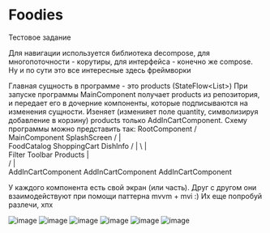 # Foodies
  Тестовое задание
  
  Для навигации используется библиотека decompose, для многопоточности - корутиры, для интерфейса - конечно же compose.
  Ну и по сути это все интересные здесь фреймворки 

  Главная сущность в программе - это products (StateFlow<List<Product>>)
  При запуске программы MainComponent получает products из репозитория, и передает его в дочерние компоненты, которые подписываются на изменения сущности.
  Изеняет (изменияет поле quantity, символизируя добавление в корзину) products только AddInCartComponent.
  Схему программы можно представить так:
                                                                  RootComponent
                                                                 /              \
                                                    MainComponent                SplashScreen
                                                  /         |      \
                                       FoodCatalog  ShoppingCart  DishInfo
                                    /     |     \           |         \
                              Filter   Toolbar  Products    |           \
                                                 /          |             \
                              AddInCartComponent    AddInCartComponent   AddInCartComponent
  
  У каждого компонента есть свой экран (или часть). Друг с другом они взаимодействуют при помощи паттерна mvvm + mvi :)
  Их еще попробуй разлечи, хпх
  
![image](https://github.com/PetrushkaCat/Foodies/assets/107431204/4cd33de5-cf37-4075-8352-6d1110b8be54)
![image](https://github.com/PetrushkaCat/Foodies/assets/107431204/6bb6a01f-0677-4d8f-a7a0-285a53a20491)
![image](https://github.com/PetrushkaCat/Foodies/assets/107431204/fc71cc00-7cd1-4eb0-bbab-6f6d4827eab4)
![image](https://github.com/PetrushkaCat/Foodies/assets/107431204/f1b4f8b3-c7c0-4531-9da1-38c6be5a6680)
![image](https://github.com/PetrushkaCat/Foodies/assets/107431204/0cc7d89d-05fe-4f54-943f-c527ac1c171b)
![image](https://github.com/PetrushkaCat/Foodies/assets/107431204/029cb996-5f9b-4d14-acd6-27b54443455a)

